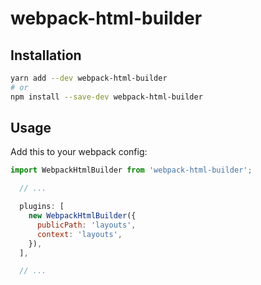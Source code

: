 # webpack-html-builder

## Installation

```bash
yarn add --dev webpack-html-builder
# or
npm install --save-dev webpack-html-builder
```

## Usage

Add this to your webpack config:
```js
import WebpackHtmlBuilder from 'webpack-html-builder';

  // ...

  plugins: [
    new WebpackHtmlBuilder({
      publicPath: 'layouts',
      context: 'layouts',
    }),
  ],

  // ...
```

